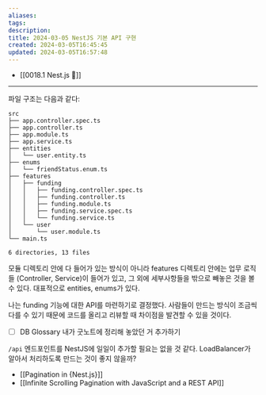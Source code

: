 ```yaml
---
aliases: 
tags: 
description:
title: 2024-03-05 NestJS 기본 API 구현
created: 2024-03-05T16:45:45
updated: 2024-03-05T16:57:48
---
```

- [[0018.1 Nest.js 🪺]]
---
파일 구조는 다음과 같다:

```
src
├── app.controller.spec.ts
├── app.controller.ts
├── app.module.ts
├── app.service.ts
├── entities
│   └── user.entity.ts
├── enums
│   └── friendStatus.enum.ts
├── features
│   ├── funding
│   │   ├── funding.controller.spec.ts
│   │   ├── funding.controller.ts
│   │   ├── funding.module.ts
│   │   ├── funding.service.spec.ts
│   │   └── funding.service.ts
│   └── user
│       └── user.module.ts
└── main.ts

6 directories, 13 files
```

모듈 디렉토리 안에 다 들어가 있는 방식이 아니라 features 디렉토리 안에는 업무 로직들 (Controller, Service)이 들어가 있고, 그 외에 세부사항들을 밖으로 빼놓은 것을 볼 수 있다. 대표적으로 entities, enums가 있다.

나는 funding 기능에 대한 API를 마련하기로 결정했다. 사람들이 만드는 방식이 조금씩 다를 수 있기 때문에 코드를 올리고 리뷰할 때 차이점을 발견할 수 있을 것이다.

- [ ] DB Glossary 내가 굿노트에 정리해 놓았던 거 추가하기

`/api` 엔드포인트를 NestJS에 일일이 추가할 필요는 없을 것 같다. LoadBalancer가 알아서 처리하도록 만드는 것이 좋지 않을까?

- [[Pagination in {Nest.js}]]
- [[Infinite Scrolling Pagination with JavaScript and a REST API]]

